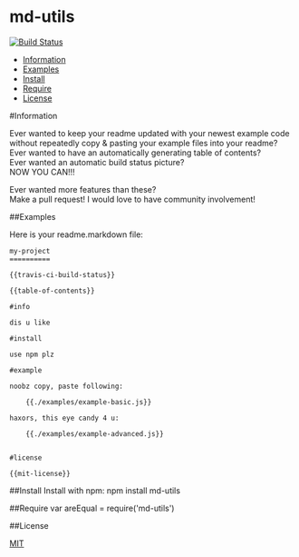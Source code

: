 md-utils
=============

[![Build Status](https://travis-ci.org/ArtskydJ/md-utils.svg?branch=master)](https://travis-ci.org/ArtskydJ/md-utils)

- [Information](#information)
- [Examples](#examples)
- [Install](#install)
- [Require](#require)
- [License](#license)

#Information

Ever wanted to keep your readme updated with your newest example code without repeatedly copy & pasting your example files into your readme?  
Ever wanted to have an automatically generating table of contents?  
Ever wanted an automatic build status picture?  
NOW YOU CAN!!!

Ever wanted more features than these?  
Make a pull request! I would love to have community involvement!

##Examples

Here is your readme.markdown file:

	my-project
	==========

	{{travis-ci-build-status}}

	{{table-of-contents}}

	#info

	dis u like

	#install

	use npm plz

	#example

	noobz copy, paste following:

		{{./examples/example-basic.js}}

	haxors, this eye candy 4 u:

		{{./examples/example-advanced.js}}


	#license

	{{mit-license}}

##Install
Install with npm:
	npm install md-utils
	
##Require
	var areEqual = require('md-utils')

##License

[MIT](http://opensource.org/licenses/MIT)
